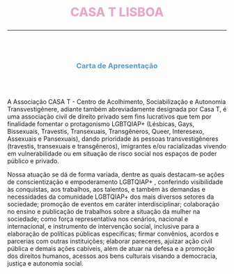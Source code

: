 <h1 align="center" style="font-weight: 800; border: none; padding: 5px; color: #E5AAC9;">CASA T LISBOA</h1>
<hr />
<br />
<br />
<h3 align="center" style="font-weight: 800; color: #61A3CC;">Carta de Apresentação</h3>
<br />
<br />
<p>
A Associação CASA T - Centro de Acolhimento, Sociabilização e Autonomia Transvestigênere, adiante também abreviadamente designada por Casa T, é uma associação civil de direito privado sem fins lucrativos que tem por finalidade fomentar o protagonismo LGBTQIAP+ (Lésbicas, Gays, Bissexuais, Travestis, Transexuais, Transgêneros, Queer, Interesexo, Assexuais e Pansexuais), dando prioridade às pessoas transvestigêneres (travestis, transexuais e transgêneros), imigrantes e/ou racializadas vivendo em vulnerabilidade ou em situação de risco social nos espaços de poder público e privado.
 
Nossa atuação se dá de forma variada, dentre as quais destacam-se ações de conscientização e empoderamento LGBTQIAP+ , conferindo visibilidade às conquistas, aos trabalhos, aos talentos, e também às demandas e necessidades da comunidade LGBTQIAP+ dos mais diversos setores da sociedade; promoção de eventos em caráter interdisciplinar; colaboração no ensino e publicação de trabalhos sobre a situação da mulher na sociedade; como força representativa nos cenários, nacional e internacional, e instrumento de intervenção social, inclusive para a elaboração de políticas públicas específicas; firmar convênios, acordos e parcerias com outras instituições; elaborar pareceres, ajuizar ação civil pública e demais ações cabíveis, além de atuar na defesa e a promoção dos direitos humanos, acessos aos bens culturais visando a democracia, justiça e autonomia  social.
</p>
